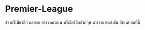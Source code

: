 Premier-League
==============

ข่าวพรีเมียร์ลีก ผลบอล ตารางคะแนน พรีเมียร์ลีกอังกฤษ ตารางการแข่งขัน อัพเดทสดที่นี้ 
